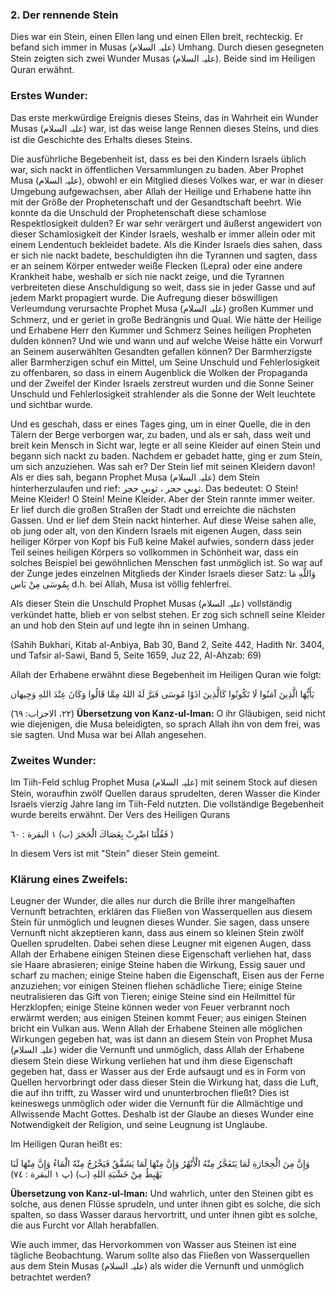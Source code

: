 
### 2. Der rennende Stein


Dies war ein Stein, einen Ellen lang und einen Ellen breit, rechteckig. Er befand sich immer in Musas (علیہ السلام) Umhang. Durch diesen gesegneten Stein zeigten sich zwei Wunder Musas (علیہ السلام). Beide sind im Heiligen Quran erwähnt.

### Erstes Wunder:

Das erste merkwürdige Ereignis dieses Steins, das in Wahrheit ein Wunder Musas (علیہ السلام) war, ist das weise lange Rennen dieses Steins, und dies ist die Geschichte des Erhalts dieses Steins.

Die ausführliche Begebenheit ist, dass es bei den Kindern Israels üblich war, sich nackt in öffentlichen Versammlungen zu baden. Aber Prophet Musa (علیہ السلام), obwohl er ein Mitglied dieses Volkes war, er war in dieser Umgebung aufgewachsen, aber Allah der Heilige und Erhabene hatte ihn mit der Größe der Prophetenschaft und der Gesandtschaft beehrt. Wie konnte da die Unschuld der Prophetenschaft diese schamlose Respektlosigkeit dulden? Er war sehr verärgert und äußerst angewidert von dieser Schamlosigkeit der Kinder Israels, weshalb er immer allein oder mit einem Lendentuch bekleidet badete. Als die Kinder Israels dies sahen, dass er sich nie nackt badete, beschuldigten ihn die Tyrannen und sagten, dass er an seinem Körper entweder weiße Flecken (Lepra) oder eine andere Krankheit habe, weshalb er sich nie nackt zeige, und die Tyrannen verbreiteten diese Anschuldigung so weit, dass sie in jeder Gasse und auf jedem Markt propagiert wurde. Die Aufregung dieser böswilligen Verleumdung verursachte Prophet Musa (علیہ السلام) großen Kummer und Schmerz, und er geriet in große Bedrängnis und Qual. Wie hätte der Heilige und Erhabene Herr den Kummer und Schmerz Seines heiligen Propheten dulden können? Und wie und wann und auf welche Weise hätte ein Vorwurf an Seinem auserwählten Gesandten gefallen können? Der Barmherzigste aller Barmherzigen schuf ein Mittel, um Seine Unschuld und Fehlerlosigkeit zu offenbaren, so dass in einem Augenblick die Wolken der Propaganda und der Zweifel der Kinder Israels zerstreut wurden und die Sonne Seiner Unschuld und Fehlerlosigkeit strahlender als die Sonne der Welt leuchtete und sichtbar wurde.

Und es geschah, dass er eines Tages ging, um in einer Quelle, die in den Tälern der Berge verborgen war, zu baden, und als er sah, dass weit und breit kein Mensch in Sicht war, legte er all seine Kleider auf einen Stein und begann sich nackt zu baden. Nachdem er gebadet hatte, ging er zum Stein, um sich anzuziehen. Was sah er? Der Stein lief mit seinen Kleidern davon! Als er dies sah, begann Prophet Musa (علیہ السلام) dem Stein hinterherzulaufen und rief: ثوبي حجر ، ثوبي حجر. Das bedeutet: O Stein! Meine Kleider! O Stein! Meine
Kleider. Aber der Stein rannte immer weiter. Er lief durch die großen Straßen der Stadt und erreichte die nächsten Gassen. Und er lief dem Stein nackt hinterher. Auf diese Weise sahen alle, ob jung oder alt, von den Kindern Israels mit eigenen Augen, dass sein heiliger Körper von Kopf bis Fuß keine Makel aufwies, sondern dass jeder Teil seines heiligen Körpers so vollkommen in Schönheit war, dass ein solches Beispiel bei gewöhnlichen Menschen fast unmöglich ist. So war auf der Zunge jedes einzelnen Mitglieds der Kinder Israels dieser Satz: وَاللَّهِ مَا بِمُوسَى مِنْ بَاس d.h. bei Allah, Musa ist völlig fehlerfrei.

Als dieser Stein die Unschuld Prophet Musas (علیہ السلام) vollständig verkündet hatte, blieb er von selbst stehen. Er zog sich schnell seine Kleider an und hob den Stein auf und legte ihn in seinen Umhang.

(Sahih Bukhari, Kitab al-Anbiya, Bab 30, Band 2, Seite 442, Hadith Nr. 3404, und Tafsir al-Sawi, Band 5, Seite 1659, Juz 22, Al-Ahzab: 69)

Allah der Erhabene erwähnt diese Begebenheit im Heiligen Quran wie folgt:

يَأَيُّهَا الَّذِينَ آمَنُوا لَا تَكُونُوا كَالَّذِينَ اذَوْا مُوسَى فَبَرَّ لَهُ اللهُ مِمَّا قَالُوا وَكَانَ عِنْدَ اللهِ وَجِيهان

(٢٢، الاحزاب: ٦٩)
**Übersetzung von Kanz-ul-Iman:** O ihr Gläubigen, seid nicht wie diejenigen, die Musa beleidigten, so sprach Allah ihn von dem frei, was sie sagten. Und Musa war bei Allah angesehen.

### Zweites Wunder:

Im Tiih-Feld schlug Prophet Musa (علیہ السلام) mit seinem Stock auf diesen Stein, woraufhin zwölf Quellen daraus sprudelten, deren Wasser die Kinder Israels vierzig Jahre lang im Tiih-Feld nutzten. Die vollständige Begebenheit wurde bereits erwähnt. Der Vers des Heiligen Qurans


فَقُلْنَا اضْرِبْ بِعَصَاكَ الْحَجَرَ (ب) ١ البقرة : ٦٠ )

In diesem Vers ist mit "Stein" dieser Stein gemeint.

### Klärung eines Zweifels:

Leugner der Wunder, die alles nur durch die Brille ihrer mangelhaften Vernunft betrachten, erklären das Fließen von Wasserquellen aus diesem Stein für unmöglich und leugnen dieses Wunder. Sie sagen, dass unsere Vernunft nicht akzeptieren kann, dass aus einem so kleinen Stein zwölf Quellen sprudelten. Dabei sehen diese Leugner mit eigenen Augen, dass Allah der Erhabene einigen Steinen diese Eigenschaft verliehen hat, dass sie Haare abrasieren; einige Steine haben die Wirkung, Essig sauer und scharf zu machen; einige Steine haben die Eigenschaft, Eisen aus der Ferne anzuziehen; vor einigen Steinen fliehen schädliche Tiere; einige Steine neutralisieren das Gift von Tieren; einige Steine sind ein Heilmittel für Herzklopfen; einige Steine können weder von Feuer verbrannt noch erwärmt werden; aus einigen Steinen kommt Feuer; aus einigen Steinen bricht ein Vulkan aus. Wenn Allah der Erhabene Steinen alle möglichen Wirkungen gegeben hat, was ist dann an diesem Stein von Prophet Musa (علیہ السلام) wider die Vernunft und unmöglich, dass Allah der Erhabene diesem Stein diese Wirkung verliehen hat und ihm diese Eigenschaft gegeben hat, dass er Wasser aus der Erde aufsaugt und es in Form von Quellen hervorbringt oder dass dieser Stein die Wirkung hat, dass die Luft, die auf ihn trifft, zu Wasser wird und ununterbrochen fließt? Dies ist keineswegs unmöglich oder wider die Vernunft für die Allmächtige und Allwissende Macht Gottes. Deshalb ist der Glaube an dieses Wunder eine Notwendigkeit der Religion, und seine Leugnung ist Unglaube.

Im Heiligen Quran heißt es:

وَإِنَّ مِنَ الْحِجَارَةِ لَمَا يَتَفَجَّرُ مِنْهُ الْأَنْهُرُ وَإِنَّ مِنْهَا لَمَا يَشَقَّقُ فَيَخْرُجُ مِنْهُ الْمَاءُ وَإِنَّ مِنْهَا لَبَا يَهْبِطُ مِنْ خَشْيَةِ اللهِ (ب) (پ ١ البقرة : ٧٤)


**Übersetzung von Kanz-ul-Iman:** Und wahrlich, unter den Steinen gibt es solche, aus denen Flüsse sprudeln, und unter ihnen gibt es solche, die sich spalten, so dass Wasser daraus hervortritt, und unter ihnen gibt es solche, die aus Furcht vor Allah herabfallen.

Wie auch immer, das Hervorkommen von Wasser aus Steinen ist eine tägliche Beobachtung. Warum sollte also das Fließen von Wasserquellen aus dem Stein Musas (علیہ السلام) als wider die Vernunft und unmöglich betrachtet werden?